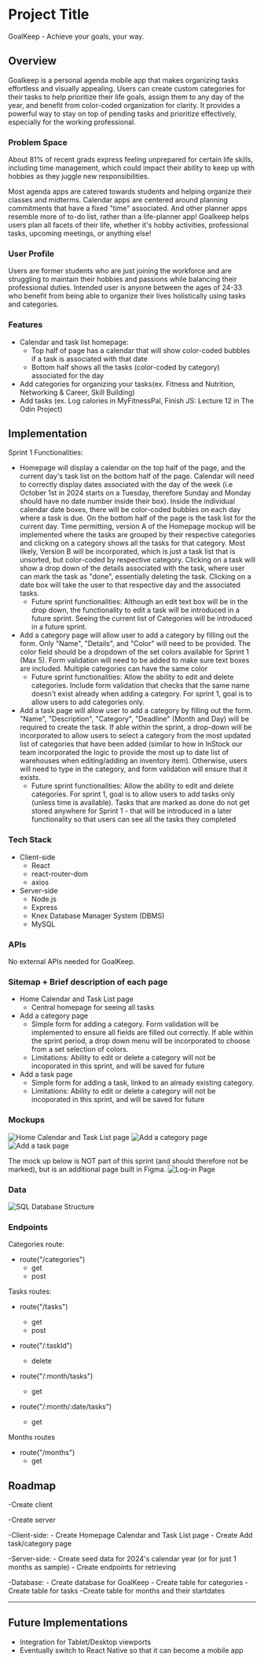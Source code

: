# Project Title
GoalKeep - Achieve your goals, your way.

## Overview

Goalkeep is a personal agenda mobile app that makes organizing tasks effortless and visually appealing. Users can create custom categories for their tasks to help prioritize their life goals, assign them to any day of the year, and benefit from color-coded organization for clarity. It provides a powerful way to stay on top of pending tasks and prioritize effectively, especially for the working professional.

### Problem Space

About 81% of recent grads express feeling unprepared for certain life skills, including time management, which could impact their ability to keep up with hobbies as they juggle new responsibilities​.

Most agenda apps are catered towards students and helping organize their classes and midterms. Calendar apps are centered around planning commitments that have a fixed "time" associated. And other planner apps resemble more of to-do list, rather than a life-planner app! Goalkeep helps users plan all facets of their life, whether it's hobby activities, professional tasks, upcoming meetings, or anything else!

### User Profile

Users are former students who are just joining the workforce and are struggling to maintain their hobbies and passions while balancing their professional duties. Intended user is anyone between the ages of 24-33 who benefit from being able to organize their lives holistically using tasks and categories.

### Features

- Calendar and task list homepage:
    - Top half of page has a calendar that will show color-coded bubbles if a task is associated with that date
    - Bottom half shows all the tasks (color-coded by category) associated for the day
- Add categories for organizing your tasks(ex. Fitness and Nutrition, Networking & Career, Skill Building)
- Add tasks (ex. Log calories in MyFitnessPal, Finish JS: Lecture 12 in The Odin Project)


## Implementation
Sprint 1 Functionalities:
- Homepage will display a calendar on the top half of the page, and the current day's task list on the bottom half of the page. Calendar will need to correctly display dates associated with the day of the week (i.e October 1st in 2024 starts on a Tuesday, therefore Sunday and Monday should have no date number inside their box). Inside the individual calendar date boxes, there will be color-coded bubbles on each day where a task is due. On the bottom half of the page is the task list for the current day. Time permitting, version A of the Homepage mockup will be implemented where the tasks are grouped by their respective categories and clicking on a category shows all the tasks for that category. Most likely, Version B will be incorporated, which is just a task list that is unsorted, but color-coded by respective category. Clicking on a task will show a drop down of the details associated with the task, where user can mark the task as "done", essentially deleting the task. Clicking on a date box will take the user to that respective day and the associated tasks.
    - Future sprint functionalities: Although an edit text box will be in the drop down, the functionality to edit a task will be introduced in a future sprint. Seeing the current list of Categories will be introduced in a future sprint.
- Add a category page will allow user to add a category by filling out the form. Only "Name", "Details", and "Color" will need to be provided. The color field should be a dropdown of the set colors available for Sprint 1 (Max 5). Form validation will need to be added to make sure text boxes are included. Multiple categories can have the same color
    - Future sprint functionalities: Allow the ability to edit and delete categories. Include form validation that checks that the same name doesn't exist already when adding a category. For sprint 1, goal is to allow users to add categories only.
- Add a task page will allow user to add a category by filling out the form. "Name", "Description", "Category", "Deadline" (Month and Day) will be required to create the task. If able within the sprint, a drop-down will be incorporated to allow users to select a category from the most updated list of categories that have been added (similar to how in InStock our team incorporated the logic to provide the most up to date list of warehouses when editing/adding an inventory item). Otherwise, users will need to type in the category, and form validation will ensure that it exists.
    - Future sprint functionalities: Allow the ability to edit and delete categories. For sprint 1, goal is to allow users to add tasks only (unless time is available). Tasks that are marked as done do not get stored anywhere for Sprint 1 - that will be introduced in a later functionality so that users can see all the tasks they completed 

### Tech Stack

- Client-side
    - React
    - react-router-dom
    - axios
- Server-side
    - Node.js
    - Express
    - Knex
Database Manager System (DBMS)
    - MySQL

### APIs

No external APIs needed for GoalKeep.

### Sitemap + Brief description of each page

- Home Calendar and Task List page
    - Central homepage for seeing all tasks 
- Add a category page
    - Simple form for adding a category. Form validation will be implemented to ensure all fields are filled out correctly. If able within the sprint period, a drop down menu will be incorporated to choose from a set selection of colors.
    - Limitations: Ability to edit or delete a category will not be incoporated in this sprint, and will be saved for future 
- Add a task page
    - Simple form for adding a task, linked to an already existing category.
    - Limitations: Ability to edit or delete a category will not be incoporated in this sprint, and will be saved for future

### Mockups

![Home Calendar and Task List page](./src/assets/mockups/Home%20Calendar%20Page.png)
![Add a category page](./src/assets/mockups/Add%20a%20category%20page%20(Form).png)
![Add a task page](./src/assets/mockups/Add%20a%20task%20page%20(Form).png)


The mock up below is NOT part of this sprint (and should therefore not be marked), but is an additional page built in Figma.
![Log-in Page](./src/assets/mockups/Log-in%20Page.png)

### Data
![SQL Database Structure](./src/assets/mockups/SQL%20Database%20Structure%20Final.png)


### Endpoints


Categories route:
- route("/categories")
    - get
    - post

Tasks routes:
- route("/tasks")
    - get
    - post

- route("/:taskId")
    - delete

- route("/:month/tasks")
    - get

- route("/:month/:date/tasks")
    - get

Months routes
- route("/months")
    - get

## Roadmap

-Create client

-Create server

-Client-side:
    - Create Homepage Calendar and Task List page
    - Create Add task/category page

-Server-side:
    - Create seed data for 2024's calendar year (or for just 1 months as sample)
    - Create endpoints for retrieving 

-Database:
    - Create database for GoalKeep
    - Create table for categories
    - Create table for tasks
    -Create table for months and their startdates

---

## Future Implementations
- Integration for Tablet/Desktop viewports
- Eventually switch to React Native so that it can become a mobile app 
